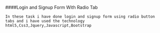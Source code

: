 ####Login and Signup Form With Radio Tab
```
In these task i have done login and signup form using radio button tabs and i have used the technology html5,Css3,Jquery,Javascript,Bootstrap 
```
